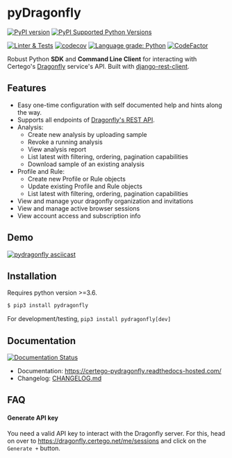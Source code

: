 # pyDragonfly

[![PyPI version](https://badge.fury.io/py/pydragonfly.svg)](https://badge.fury.io/py/pydragonfly)
[![PyPI Supported Python Versions](https://img.shields.io/pypi/pyversions/pydragonfly.svg)](https://pypi.python.org/pypi/pydragonfly/)

[![Linter & Tests](https://github.com/certego/pydragonfly/workflows/Linter%20&%20Tests/badge.svg)](https://github.com/certego/pydragonfly/actions)
[![codecov](https://codecov.io/gh/certego/pydragonfly/branch/main/graph/badge.svg?token=KBk4rQj08b)](https://codecov.io/gh/certego/pydragonfly)
[![Language grade: Python](https://img.shields.io/lgtm/grade/python/g/certego/pydragonfly.svg?logo=lgtm&logoWidth=18)](https://lgtm.com/projects/g/certego/pydragonfly/context:python)
[![CodeFactor](https://www.codefactor.io/repository/github/certego/pydragonfly/badge)](https://www.codefactor.io/repository/github/certego/pydragonfly)

Robust Python **SDK** and **Command Line Client** for interacting with Certego's [Dragonfly](https://dragonfly.certego.net/) service's API. Built with [django-rest-client](https://github.com/certego/django-rest-client).

## Features

- Easy one-time configuration with self documented help and hints along the way.
- Supports all endpoints of [Dragonfly's REST API](https://dragonfly.certego.net/api/schema/swagger-ui/).
- Analysis:
  - Create new analysis by uploading sample
  - Revoke a running analysis
  - View analysis report
  - List latest with filtering, ordering, pagination capabilities
  - Download sample of an existing analysis
- Profile and Rule:
  - Create new Profile or Rule objects
  - Update existing Profile and Rule objects
  - List latest with filtering, ordering, pagination capabilities
- View and manage your dragonfly organization and invitations
- View and manage active browser sessions
- View account access and subscription info

## Demo

[![pydragonfly asciicast](https://asciinema.org/a/443248.svg)](https://asciinema.org/a/443248)

## Installation

Requires python version >=3.6.

```bash
$ pip3 install pydragonfly
```

For development/testing, `pip3 install pydragonfly[dev]`

## Documentation

[![Documentation Status](https://readthedocs.com/projects/certego-pydragonfly/badge/?version=latest&token=ab49e3570b3dd2c9e750976bf2d32ffb505f6a1b573b5657470ad2e4e372e684)](https://certego-pydragonfly.readthedocs-hosted.com/en/latest/?badge=latest)

- Documentation: https://certego-pydragonfly.readthedocs-hosted.com/
- Changelog: [CHANGELOG.md](https://github.com/certego/pydragonfly/blob/master/.github/CHANGELOG.md)

## FAQ

#### Generate API key

You need a valid API key to interact with the Dragonfly server. For this,
head on over to https://dragonfly.certego.net/me/sessions and click on the `Generate +` button.
